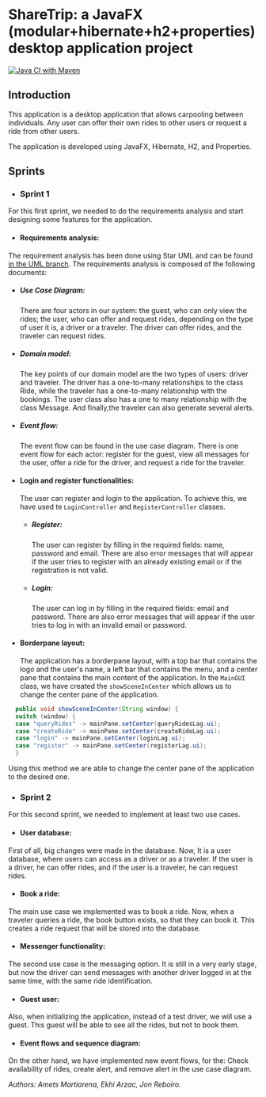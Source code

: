 ShareTrip: a JavaFX (modular+hibernate+h2+properties) desktop application project 
==============================
[![Java CI with Maven](https://github.com/ekhi-arzac/RidesFX/actions/workflows/maven.yml/badge.svg)](https://github.com/ekhi-arzac/RidesFX/actions/workflows/maven.yml)
## Introduction
This application is a desktop application that allows carpooling between individuals. Any user can offer their own rides to other users or request a ride from other users. 

The application is developed using JavaFX, Hibernate, H2, and Properties. 

## Sprints

* ### Sprint 1

For this first sprint, we needed to do the requirements analysis and start designing some features for the application.

* #### Requirements analysis:
The requirement analysis has been done using Star UML and can be found [in the UML branch](https://github.com/ekhi-arzac/RidesFX/tree/UML). The requirements analysis is composed of the following documents:
* ##### Use Case Diagram: 
    There are four actors in our system: the guest, who can only view the rides; the user, who can offer and request rides, depending on the type of user it is, a driver or a traveler. The driver can offer rides, and the traveler can request rides.
* ##### Domain model: 
  The key points of our domain model are the two types of users: driver and traveler. The driver has a one-to-many relationships to the class Ride, while the traveler has a one-to-many relationship with the bookings. The user class also has a one to many relationship with the class Message. And finally,the traveler can also generate several alerts.
* ##### Event flow: 
  The event flow can be found in the use case diagram. There is one event flow for each actor: register for the guest, view all messages for the user, offer a ride for the driver, and request a ride for the traveler.
* #### Login and register functionalities: 
  The user can register and login to the application. To achieve this, we have used te `LoginController` and `RegisterController` classes.
  * ##### Register:
    The user can register by filling in the required fields: name, password and email. There are also error messages that will appear if the user tries to register with an already existing email or if the registration is not valid.
  * ##### Login:
    The user can log in by filling in the required fields: email and password. There are also error messages that will appear if the user tries to log in with an invalid email or password.
* #### Borderpane layout: 
  The application has a borderpane layout, with a top bar that contains the logo and the user's name, a left bar that contains the menu, and a center pane that contains the main content of the application.
  In the `MainGUI` class, we have created the `showSceneInCenter` which allows us to change the center pane of the application.
```Java
  public void showSceneInCenter(String window) {
  switch (window) {
  case "queryRides" -> mainPane.setCenter(queryRidesLag.ui);
  case "createRide" -> mainPane.setCenter(createRideLag.ui);
  case "login" -> mainPane.setCenter(loginLag.ui);
  case "register" -> mainPane.setCenter(registerLag.ui);
  }
  ```
Using this method we are able to change the center pane of the application to the desired one.

* ### Sprint 2

For this second sprint, we needed to implement at least two use cases.
* #### User database:
First of all, big changes were made in the database. Now, It is a user database, where users can access as a driver or as a traveler. If the user is a driver, he can offer rides, and if the user is a traveler, he can request rides.
* #### Book a ride:
The main use case we implemented was to book a ride. Now, when a traveler queries a ride, the book button exists, so that they can book it. This creates a ride request that will be stored into the database.
* #### Messenger functionality:
The second use case is the messaging option. It is still in a very early stage, but now the driver can send messages with another driver logged in at the same time, with the same ride identification.
* #### Guest user:
Also, when initializing the application, instead of a test driver, we will use a guest. This guest will be able to see all the rides, but not to book them.
* #### Event flows and sequence diagram:
On the other hand, we have implemented new event flows, for the: Check availability of rides, create alert, and remove alert in the use case diagram. 

_Authors: Amets Martiarena, Ekhi Arzac, Jon Reboiro._





